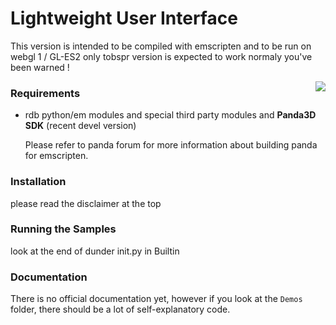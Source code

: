 # Lightweight User Interface

This version is intended to be compiled with emscripten and to be run on webgl 1 / GL-ES2
only tobspr version is expected to work normaly you've been warned !

<img src="http://fs5.directupload.net/images/151207/ltl76bsj.png" align="right" />

### Requirements

- rdb python/em modules and special third party modules and **Panda3D SDK** (recent devel version)
  
  Please refer to panda forum for more information about building panda for emscripten.

### Installation

please read the disclaimer at the top

### Running the Samples

look at the end of dunder init.py in Builtin

### Documentation

There is no official documentation yet, however if you look at the `Demos` folder, there should be a lot of self-explanatory code.
